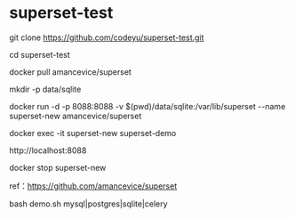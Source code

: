 # superset-test

git clone https://github.com/codeyu/superset-test.git

cd superset-test

docker pull amancevice/superset

mkdir -p data/sqlite

docker run -d  -p 8088:8088 -v $(pwd)/data/sqlite:/var/lib/superset --name superset-new amancevice/superset


docker exec -it superset-new superset-demo


http://localhost:8088

docker stop superset-new


ref：https://github.com/amancevice/superset

bash demo.sh mysql|postgres|sqlite|celery